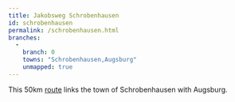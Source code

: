 ```yaml
---
title: Jakobsweg Schrobenhausen
id: schrobenhausen
permalink: /schrobenhausen.html
branches:
  -
    branch: 0
    towns: "Schrobenhausen,Augsburg"
    unmapped: true
---
```


This 50km [route][0] links the town of Schrobenhausen with Augsburg.

[0]: http://www.jakobuspilgergemeinschaft-augsburg.de/jakobusweg/jakobusweg/Jakobsweg_h11_Schrobenhausen-Igenhausen/Jakobsweg_h11_Schrobenhausen-Igenhausen.html